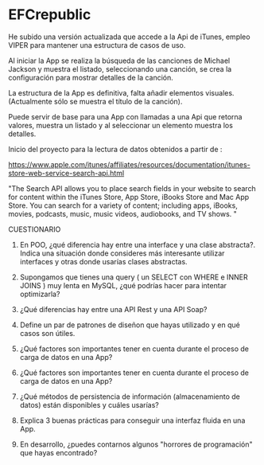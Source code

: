 # EFCrepublic

He subido una versión actualizada que accede a la Api de iTunes, empleo VIPER para mantener una estructura de casos de uso.

Al iniciar la App se realiza la búsqueda de las canciones de Michael Jackson y muestra el listado, seleccionando una canción, se crea la configuración para mostrar detalles de la canción. 

La estructura de la App es definitiva, falta añadir elementos visuales. (Actualmente sólo se muestra el título de la canción).


Puede servir de base para una App con llamadas a una Api que retorna valores, muestra un listado y al seleccionar un elemento muestra los detalles.

Inicio del proyecto para la lectura de datos obtenidos a partir de :

https://www.apple.com/itunes/affiliates/resources/documentation/itunes-store-web-service-search-api.html

"The Search API allows you to place search fields in your website to search for content within the iTunes Store,
App Store, iBooks Store and Mac App Store. You can search for a variety of content; 
including apps, iBooks, movies, podcasts, music, music videos, audiobooks, and TV shows. "



CUESTIONARIO

1. En POO, ¿qué diferencia hay entre una interface y una clase abstracta?. Indica una situación donde consideres más interesante utilizar interfaces y otras 
donde usarías clases abstractas.

2. Supongamos que tienes una query ( un SELECT con WHERE e INNER JOINS ) muy lenta en MySQL, ¿qué podrías hacer para intentar optimizarla?

3. ¿Qué diferencias hay entre una API Rest y una API Soap?

4. Define un par de patrones de diseñon que hayas utilizado y en qué casos son útiles.

5. ¿Qué factores son importantes tener en cuenta durante el proceso de carga de datos en una App?

5. ¿Qué factores son importantes tener en cuenta durante el proceso de carga de datos en una App?

6. ¿Qué métodos de persistencia de información (almacenamiento de datos) están disponibles y cuáles usarías?

7. Explica 3 buenas prácticas para conseguir una interfaz fluida en una App.

8. En desarrollo, ¿puedes contarnos algunos "horrores de programación" que hayas encontrado?
